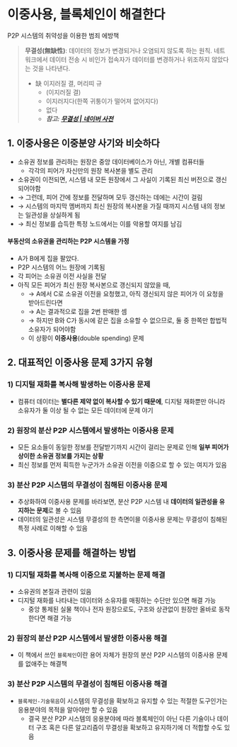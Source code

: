 # 이중사용, 블록체인이 해결한다

P2P 시스템의 취약성을 이용한 범죄 에방책

> **무결성(無缺性)**:
> 데이터의 정보가 변경되거나 오염되지 않도록 하는 원칙. 네트워크에서 데이터 전송 시 비인가 접속자가 데이터를 변경하거나 위조하지 않았다는 것을 나타낸다.
>
> - 缺 이지러질 결, 머리띠 규
>   - (이지러질 결)
>   - 이지러지다(한쪽 귀퉁이가 떨어져 없어지다)
>   - 없다
>   - **_참고: [무결성 | 네이버 사전](https://ko.dict.naver.com/#/entry/koko/1dde70640cda4f8692a8e940957aba2b)_**

## 1. 이중사용은 이중분양 사기와 비슷하다

- 소유권 정보를 관리하는 원장은 중앙 데이터베이스가 아닌, 개별 컴퓨터들
  - 각각의 피어가 자신만의 원장 복사본을 별도 관리
- 소유권이 이전되면, 시스템 내 모든 원장에서 그 사실이 기록된 최신 버전으로 갱신되어야함
- → 그런데, 피어 간에 정보를 전달하며 모두 갱신하는 데에는 시간이 걸림
- → 시스템의 마지막 멤버까지 최신 원장의 복사본을 가질 때까지 시스템 내의 정보는 일관성을 상실하게 됨
- → 최신 정보를 습득한 특정 노드에서는 이를 악용할 여지를 남김

#### 부동산의 소유권을 관리하는 P2P 시스템을 가정

- A가 B에게 집을 팔았다.
- P2P 시스템의 어느 원장에 기록됨
- 각 피어는 소유권 이전 사실을 전달
- 아직 모든 피어가 최신 원장 복사본으로 갱신되지 않았을 때,
  - → A에서 C로 소유권 이전을 요청했고, 아직 갱신되지 않은 피어가 이 요청을 받아드린다면
  - → A는 결과적으로 집을 2번 판매한 셈
  - → 하지만 B와 C가 동시에 같은 집을 소유할 수 없으므로, 둘 중 한쪽만 합법적 소유자가 되어야함
  - 이 상황이 **이중사용**(double spending) 문제

## 2. 대표적인 이중사용 문제 3가지 유형

### 1) 디지털 재화를 복사해 발생하는 이중사용 문제

- 컴퓨터 데이터는 **별다른 제약 없이 복사할 수 있기 때문에**, 디지털 재화뿐만 아니라 소유자가 둘 이상 될 수 없는 모든 데이터에 문제 야기

### 2) 원장의 분산 P2P 시스템에서 발생하는 이중사용 문제

- 모든 요소들이 동일한 정보를 전달받기까지 시간이 걸리는 문제로 인해 **일부 피어가 상이한 소유권 정보를 가지는 상황**
- 최신 정보를 먼저 획득한 누군가가 소유권 이전을 이중으로 할 수 있는 여지가 있음

### 3) 분산 P2P 시스템의 무결성이 침해된 이중사용 문제

- 추상화하여 이중사용 문제를 바라보면, 분산 P2P 시스템 내 **데이터의 일관성을 유지하는 문제**로 볼 수 있음
- 데이터의 일관성은 시스템 무결성의 한 측면이믈 이중사용 문제는 무결성이 침해된 특정 사례로 이해할 수 있음

## 3. 이중사용 문제를 해결하는 방법

### 1) 디지털 재화를 복사해 이중으로 지불하는 문제 해결

- 소유권의 본질과 관련이 있음
- 디지털 재화를 나타내는 데이터와 소유자를 매핑하는 수단만 있으면 해결 가능
  - 중앙 통제된 실물 책이나 전자 원장으로도, 구조와 상관없이 원장만 올바로 동작한다면 해결 가능

### 2) 원장의 분산 P2P 시스템에서 발생한 이중사용 해결

- 이 책에서 쓰인 `블록체인`이란 용어 자체가 원장의 분산 P2P 시스템의 이중사용 문제를 없애주는 해결책

### 3) 분산 P2P 시스템의 무결성이 침해된 이중사용 해결

- `블록체인-기술묶음`이 시스템의 무결성을 확보하고 유지할 수 있는 적절한 도구인가는 응용분야의 목적을 알아야만 할 수 있음
  - 결국 분산 P2P 시스템의 응용분야에 따라 블록체인이 아닌 다른 기술이나 데이터 구조 혹은 다른 알고리즘이 무결성을 확보하고 유지하기에 더 적합할 수도 있음
